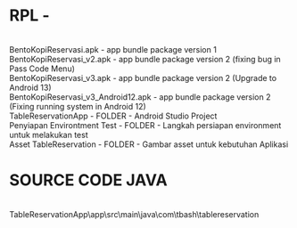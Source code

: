 # RPL -
<br> BentoKopiReservasi.apk - app bundle package version 1
<br>BentoKopiReservasi_v2.apk - app bundle package version 2 (fixing bug in Pass Code Menu)
<br>BentoKopiReservasi_v3.apk - app bundle package version 2 (Upgrade to Android 13)
<br>BentoKopiReservasi_v3_Android12.apk - app bundle package version 2 (Fixing running system in Android 12)
<br> TableReservationApp - FOLDER - Android Studio Project 
<br>Penyiapan Environtment Test - FOLDER - Langkah persiapan environment untuk melakukan test
<br> Asset TableReservation - FOLDER - Gambar asset untuk kebutuhan Aplikasi

# SOURCE CODE JAVA
<br>TableReservationApp\app\src\main\java\com\tbash\tablereservation


